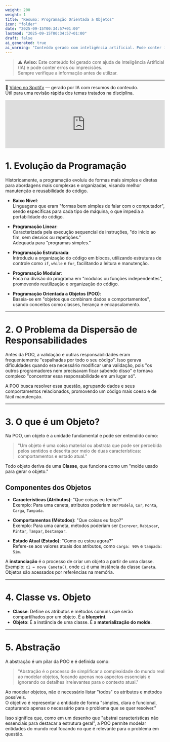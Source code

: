 ```yaml
---
weight: 200
weight: 1
title: "Resumo: Programação Orientada a Objetos"
icon: "folder"
date: "2025-09-15T00:34:57+01:00"
lastmod: "2025-09-15T00:34:57+01:00"
draft: false
ai_generated: true
ai_warning: "Conteúdo gerado com inteligência artificial. Pode conter imprecisões ou erros."
---
```


> ⚠️ **Aviso:** Este conteúdo foi gerado com ajuda de Inteligência Artificial (IA) e pode conter erros ou imprecisões.  
> Sempre verifique a informação antes de utilizar.

---

🎥 [Vídeo no Spotify](https://open.spotify.com/episode/5lxtq43Ko0gbhK4Lyk8zZ2) — gerado por IA com resumos do conteudo.  
Útil para uma revisão rápida dos temas tratados na disciplina.

<iframe src="https://open.spotify.com/embed/episode/5eHMwAlKNvebcWIMPD63na" width="100%" height="152" frameborder="0" allowtransparency="true" allow="encrypted-media"></iframe>

# 1. Evolução da Programação

Historicamente, a programação evoluiu de formas mais simples e diretas para abordagens mais complexas e organizadas, visando melhor manutenção e reusabilidade do código.

- **Baixo Nível**:  
  Linguagens que eram "formas bem simples de falar com o computador", sendo específicas para cada tipo de máquina, o que impedia a portabilidade do código.

- **Programação Linear**:  
  Caracterizada pela execução sequencial de instruções, "do início ao fim, sem desvios ou repetições."  
  Adequada para "programas simples."

- **Programação Estruturada**:  
  Introduziu a organização do código em blocos, utilizando estruturas de controle como `if`, `while` e `for`, facilitando a leitura e manutenção.

- **Programação Modular**:  
  Foca na divisão do programa em "módulos ou funções independentes", promovendo reutilização e organização do código.

- **Programação Orientada a Objetos (POO)**:  
  Baseia-se em "objetos que combinam dados e comportamentos", usando conceitos como classes, herança e encapsulamento.

---

# 2. O Problema da Dispersão de Responsabilidades

Antes da POO, a validação e outras responsabilidades eram frequentemente "espalhadas por todo o seu código". Isso gerava dificuldades quando era necessário modificar uma validação, pois "os outros programadores nem precisavam ficar sabendo disso" e tornava complexo "concentrar essa responsabilidade em um lugar só".

A POO busca resolver essa questão, agrupando dados e seus comportamentos relacionados, promovendo um código mais coeso e de fácil manutenção.

---

# 3. O que é um Objeto?

Na POO, um objeto é a unidade fundamental e pode ser entendido como:

> "Um objeto é uma coisa material ou abstrata que pode ser percebida pelos sentidos e descrita por meio de duas características: comportamentos e estado atual."

Todo objeto deriva de uma **Classe**, que funciona como um "molde usado para gerar o objeto."

## Componentes dos Objetos

- **Características (Atributos)**: "Que coisas eu tenho?"  
  Exemplo: Para uma caneta, atributos poderiam ser `Modelo`, `Cor`, `Ponta`, `Carga`, `Tampada`.

- **Comportamentos (Métodos)**: "Que coisas eu faço?"  
  Exemplo: Para uma caneta, métodos poderiam ser `Escrever`, `Rabiscar`, `Pintar`, `Tampar`, `Destampar`.

- **Estado Atual (Estado)**: "Como eu estou agora?"  
  Refere-se aos valores atuais dos atributos, como `carga: 90%` e `tampada: Sim`.

A **instanciação** é o processo de criar um objeto a partir de uma classe.  
Exemplo: `c1 = nova Caneta()`, onde `c1` é uma instância da classe `Caneta`. Objetos são acessados por referências na memória.

---

# 4. Classe vs. Objeto

- **Classe**: Define os atributos e métodos comuns que serão compartilhados por um objeto. É a **blueprint**.
- **Objeto**: É a instância de uma classe. É a **materialização do molde**.

---

# 5. Abstração

A abstração é um pilar da POO e é definida como:

> "Abstração é o processo de simplificar a complexidade do mundo real ao modelar objetos, focando apenas nos aspectos essenciais e ignorando os detalhes irrelevantes para o contexto atual."

Ao modelar objetos, não é necessário listar "todos" os atributos e métodos possíveis.  
O objetivo é representar a entidade de forma "simples, clara e funcional, capturando apenas o necessário para o problema que se quer resolver."

Isso significa que, como em um desenho que "abstrai características não essenciais para destacar a estrutura geral", a POO permite modelar entidades do mundo real focando no que é relevante para o problema em questão.
